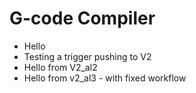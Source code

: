 # G-code Compiler
* Hello
* Testing a trigger pushing to V2
* Hello from V2_al2
* Hello from v2_al3 - with fixed workflow